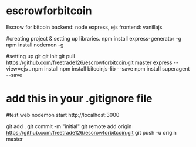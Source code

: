 # escrowforbitcoin
Escrow for bitcoin
backend: node express, ejs
frontend: vanillajs

#creating project & setting up libraries.
npm install express-generator -g
npm install nodemon -g

#setting up git
git init
git pull https://github.com/freetrade126/escrowforbitcoin.git master
express --view=ejs .
npm install
npm install bitcoinjs-lib --save
npm install superagent --save
# add this in your .gitignore file

#test web
nodemon start
http://localhost:3000





git add .
git commit -m "initial"
git remote add origin https://github.com/freetrade126/escrowforbitcoin.git
git push -u origin master
